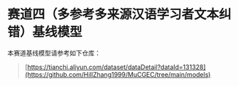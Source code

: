 # 赛道四（多参考多来源汉语学习者文本纠错）基线模型

本赛道基线模型请参考如下仓库：

> [https://tianchi.aliyun.com/dataset/dataDetail?dataId=131328](https://github.com/HillZhang1999/MuCGEC/tree/main/models)

